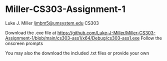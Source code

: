 # Miller-CS303-Assignment-1
Luke J. Miller ljmbm5@umsystem.edu CS303


Download the .exe file at https://github.com/Luke-J-Miller/Miller-CS303-Assignment-1/blob/main/cs303-ass1/x64/Debug/cs303-ass1.exe
Follow the onscreen prompts

You may also the download the included .txt files or provide your own
